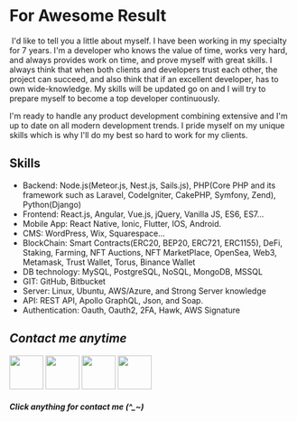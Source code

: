 
# For Awesome Result
<img src="https://komarev.com/ghpvc/?username=lodestar0935&style=flat-square&color=blue" alt=""/>
I'd like to tell you a little about myself. I have been working in my specialty for 7 years.
I'm a developer who knows the value of time, works very hard, and always provides work on time, and prove myself with great skills. I always think that when both clients and developers trust each other, the project can succeed, and also think that if an excellent developer, has to own wide-knowledge.
My skills will be updated go on and I will try to prepare myself to become a top developer continuously. 

I'm ready to handle any product development combining extensive and I'm up to date on all modern development trends. I pride myself on my unique skills which is why I'll do my best so hard to work for my clients.

## Skills
- Backend: Node.js(Meteor.js, Nest.js, Sails.js), PHP(Core PHP and its framework such as Laravel, CodeIgniter, CakePHP, Symfony, Zend), Python(Django) 
- Frontend: React.js, Angular, Vue.js, jQuery, Vanilla JS, ES6, ES7...
- Mobile App: React Native, Ionic, Flutter, IOS, Android.
- CMS: WordPress, Wix, Squarespace...
- BlockChain: Smart Contracts(ERC20, BEP20, ERC721, ERC1155), DeFi, Staking, Farming, NFT Auctions, NFT MarketPlace, OpenSea, Web3, Metamask, Trust Wallet, Torus, Binance Wallet 
- DB technology: MySQL, PostgreSQL, NoSQL, MongoDB, MSSQL
- GIT: GitHub, Bitbucket
- Server: Linux, Ubuntu, AWS/Azure, and Strong Server knowledge
- API: REST API, Apollo GraphQL, Json, and Soap.
- Authentication: Oauth, Oauth2, 2FA, Hawk, AWS Signature

## *Contact me anytime*
<a href="https://discord.gg/xWV47ZfB"><img  width="60" src="https://user-images.githubusercontent.com/86986628/206200626-9999d426-91e8-4050-9430-93c72c21b633.png"></a>
<a href="https://t.me/lodestar0395"><img  width="60" src="https://user-images.githubusercontent.com/86986628/206201210-59b207ec-a55a-4a37-aef6-6e3b3bddd05d.png"></a>
<a href="https://join.skype.com/invite/q7dp1qhUd0Qr"><img width="60" src="https://user-images.githubusercontent.com/86986628/206201252-92cf14da-d391-443b-bdb7-9639f24259d9.png"></a>
<a href="mailto:lodestar0905@gmail.com"><img width="60" src="https://user-images.githubusercontent.com/86986628/206201266-c519b0d4-d953-45c0-b9ec-253d639c828a.png"></a>
<h5 color="red">Click anything for contact me (^_~)</h5>
